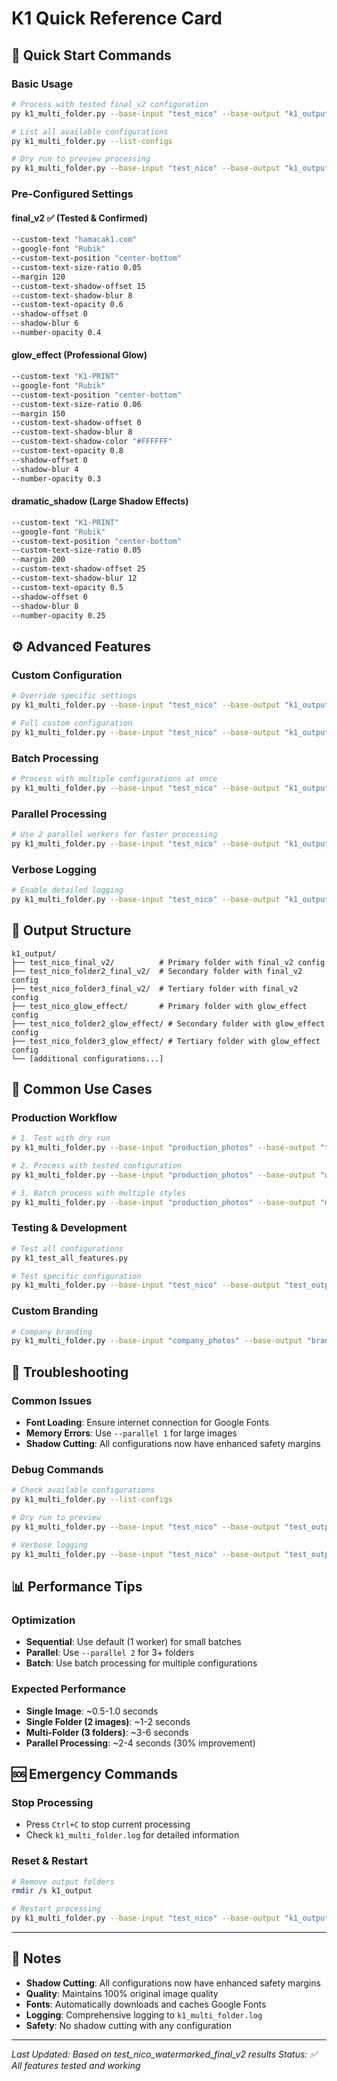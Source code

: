 # K1 Quick Reference Card

## 🚀 **Quick Start Commands**

### **Basic Usage**
```bash
# Process with tested final_v2 configuration
py k1_multi_folder.py --base-input "test_nico" --base-output "k1_output" --config "final_v2"

# List all available configurations
py k1_multi_folder.py --list-configs

# Dry run to preview processing
py k1_multi_folder.py --base-input "test_nico" --base-output "k1_output" --config "final_v2" --dry-run
```

### **Pre-Configured Settings**

#### **final_v2** ✅ (Tested & Confirmed)
```bash
--custom-text "hamacak1.com"
--google-font "Rubik"
--custom-text-position "center-bottom"
--custom-text-size-ratio 0.05
--margin 120
--custom-text-shadow-offset 15
--custom-text-shadow-blur 8
--custom-text-opacity 0.6
--shadow-offset 0
--shadow-blur 6
--number-opacity 0.4
```

#### **glow_effect** (Professional Glow)
```bash
--custom-text "K1-PRINT"
--google-font "Rubik"
--custom-text-position "center-bottom"
--custom-text-size-ratio 0.06
--margin 150
--custom-text-shadow-offset 0
--custom-text-shadow-blur 8
--custom-text-shadow-color "#FFFFFF"
--custom-text-opacity 0.8
--shadow-offset 0
--shadow-blur 4
--number-opacity 0.3
```

#### **dramatic_shadow** (Large Shadow Effects)
```bash
--custom-text "K1-PRINT"
--google-font "Rubik"
--custom-text-position "center-bottom"
--custom-text-size-ratio 0.05
--margin 200
--custom-text-shadow-offset 25
--custom-text-shadow-blur 12
--custom-text-opacity 0.5
--shadow-offset 0
--shadow-blur 8
--number-opacity 0.25
```

## ⚙️ **Advanced Features**

### **Custom Configuration**
```bash
# Override specific settings
py k1_multi_folder.py --base-input "test_nico" --base-output "k1_output" --config "final_v2" --custom-text "K1-CUSTOM" --custom-text-opacity 0.7

# Full custom configuration
py k1_multi_folder.py --base-input "test_nico" --base-output "k1_output" --config "custom" --custom-text "K1-FULL" --google-font "Rubik" --custom-text-shadow-offset 20 --custom-text-shadow-blur 10 --custom-text-opacity 0.6
```

### **Batch Processing**
```bash
# Process with multiple configurations at once
py k1_multi_folder.py --base-input "test_nico" --base-output "k1_output" --config "batch" --batch-configs "final_v2,glow_effect,dramatic_shadow"
```

### **Parallel Processing**
```bash
# Use 2 parallel workers for faster processing
py k1_multi_folder.py --base-input "test_nico" --base-output "k1_output" --config "final_v2" --parallel 2
```

### **Verbose Logging**
```bash
# Enable detailed logging
py k1_multi_folder.py --base-input "test_nico" --base-output "k1_output" --config "final_v2" --verbose
```

## 📁 **Output Structure**

```
k1_output/
├── test_nico_final_v2/          # Primary folder with final_v2 config
├── test_nico_folder2_final_v2/  # Secondary folder with final_v2 config
├── test_nico_folder3_final_v2/  # Tertiary folder with final_v2 config
├── test_nico_glow_effect/       # Primary folder with glow_effect config
├── test_nico_folder2_glow_effect/ # Secondary folder with glow_effect config
├── test_nico_folder3_glow_effect/ # Tertiary folder with glow_effect config
└── [additional configurations...]
```

## 🎯 **Common Use Cases**

### **Production Workflow**
```bash
# 1. Test with dry run
py k1_multi_folder.py --base-input "production_photos" --base-output "test_output" --config "final_v2" --dry-run

# 2. Process with tested configuration
py k1_multi_folder.py --base-input "production_photos" --base-output "watermarked_photos" --config "final_v2"

# 3. Batch process with multiple styles
py k1_multi_folder.py --base-input "production_photos" --base-output "multiple_styles" --config "batch" --batch-configs "final_v2,glow_effect"
```

### **Testing & Development**
```bash
# Test all configurations
py k1_test_all_features.py

# Test specific configuration
py k1_multi_folder.py --base-input "test_nico" --base-output "test_output" --config "final_v2" --verbose
```

### **Custom Branding**
```bash
# Company branding
py k1_multi_folder.py --base-input "company_photos" --base-output "branded_photos" --config "custom" --custom-text "COMPANY.COM" --custom-text-color "#2E8B57" --custom-text-shadow-color "#FFFFFF"
```

## 🔧 **Troubleshooting**

### **Common Issues**
- **Font Loading**: Ensure internet connection for Google Fonts
- **Memory Errors**: Use `--parallel 1` for large images
- **Shadow Cutting**: All configurations now have enhanced safety margins

### **Debug Commands**
```bash
# Check available configurations
py k1_multi_folder.py --list-configs

# Dry run to preview
py k1_multi_folder.py --base-input "test_nico" --base-output "test_output" --config "final_v2" --dry-run

# Verbose logging
py k1_multi_folder.py --base-input "test_nico" --base-output "test_output" --config "final_v2" --verbose
```

## 📊 **Performance Tips**

### **Optimization**
- **Sequential**: Use default (1 worker) for small batches
- **Parallel**: Use `--parallel 2` for 3+ folders
- **Batch**: Use batch processing for multiple configurations

### **Expected Performance**
- **Single Image**: ~0.5-1.0 seconds
- **Single Folder (2 images)**: ~1-2 seconds
- **Multi-Folder (3 folders)**: ~3-6 seconds
- **Parallel Processing**: ~2-4 seconds (30% improvement)

## 🆘 **Emergency Commands**

### **Stop Processing**
- Press `Ctrl+C` to stop current processing
- Check `k1_multi_folder.log` for detailed information

### **Reset & Restart**
```bash
# Remove output folders
rmdir /s k1_output

# Restart processing
py k1_multi_folder.py --base-input "test_nico" --base-output "k1_output" --config "final_v2"
```

---

## 📝 **Notes**

- **Shadow Cutting**: All configurations now have enhanced safety margins
- **Quality**: Maintains 100% original image quality
- **Fonts**: Automatically downloads and caches Google Fonts
- **Logging**: Comprehensive logging to `k1_multi_folder.log`
- **Safety**: No shadow cutting with any configuration

---

*Last Updated: Based on test_nico_watermarked_final_v2 results*
*Status: ✅ All features tested and working*
